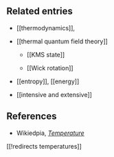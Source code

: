 
## Related entries

* [[thermodynamics]], 

* [[thermal quantum field theory]]

  * [[KMS state]]

  * [[Wick rotation]]

* [[entropy]], [[energy]]

* [[intensive and extensive]]



## References

* Wikiedpia, _[Temperature](http://en.wikipedia.org/wiki/Temperature)_

[[!redirects temperatures]]